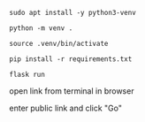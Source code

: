 ```
sudo apt install -y python3-venv 
```
```
python -m venv .
```
```
source .venv/bin/activate
```
```
pip install -r requirements.txt
```
```
flask run
```
open link from terminal in browser

enter public link and click "Go"
